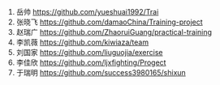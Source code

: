 1. 岳帅 https://github.com/yueshuai1992/Trai
2. 张晓飞 https://github.com/damaoChina/Training-project
3. 赵瑞广 https://github.com/ZhaoruiGuang/practical-training   
4. 李凯薇 https://github.com/kiwiaza/team
5. 刘国家 https://github.com/liuguojia/exercise
6. 李佳欣 https://github.com/ljxfighting/Progect
7. 于瑞明 https://github.com/success3980165/shixun